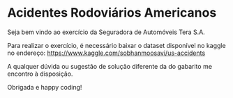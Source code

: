 # Acidentes Rodoviários Americanos
 
Seja bem vindo ao exercício da Seguradora de Automóveis Tera S.A.

Para realizar o exercício, é necessário baixar o dataset disponível no kaggle no endereço: https://www.kaggle.com/sobhanmoosavi/us-accidents

A qualquer dúvida ou sugestão de solução diferente da do gabarito me encontro à disposição.

Obrigada e happy coding!
